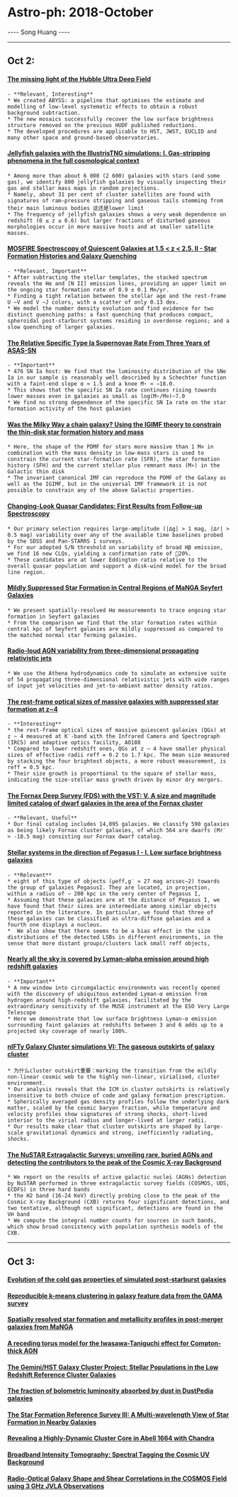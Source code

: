 # Astro-ph: 2018-October

---- Song Huang ----


----

## Oct 2:

#### [The missing light of the Hubble Ultra Deep Field](https://arxiv.org/abs/1810.00002)
    - **Relevant, Interesting**
    * We created ABYSS: a pipeline that optimises the estimate and modelling of low-level systematic effects to obtain a robust background subtraction.
    * The new mosaics successfully recover the low surface brightness structure removed on the previous HUDF published reductions.
    * The developed procedures are applicable to HST, JWST, EUCLID and many other space and ground-based observatories.


#### [Jellyfish galaxies with the IllustrisTNG simulations: I. Gas-stripping phenomena in the full cosmological context](https://arxiv.org/abs/1810.00005)
    * Among more than about 6 000 (2 600) galaxies with stars (and some gas), we identify 800 jellyfish galaxies by visually inspecting their gas and stellar mass maps in random projections.
    * Namely, about 31 per cent of cluster satellites are found with signatures of ram-pressure stripping and gaseous tails stemming from their main luminous bodies 这还是lower limit
    * The frequency of jellyfish galaxies shows a very weak dependence on redshift (0 ≤ z ≤ 0.6) but larger fractions of disturbed gaseous morphologies occur in more massive hosts and at smaller satellite masses.


#### [MOSFIRE Spectroscopy of Quiescent Galaxies at 1.5 < z < 2.5. II - Star Formation Histories and Galaxy Quenching](https://arxiv.org/abs/1810.00008)
    - **Relevant, Important**
    * After subtracting the stellar templates, the stacked spectrum reveals the Hα and [N II] emission lines, providing an upper limit on the ongoing star formation rate of 0.9 ± 0.1 M⊙/yr.
    * Finding a tight relation between the stellar age and the rest-frame U −V and V −J colors, with a scatter of only 0.13 dex.
    * We model the number density evolution and find evidence for two distinct quenching paths: a fast quenching that produces compact, spheroidal post-starburst systems residing in overdense regions; and a slow quenching of larger galaxies.


#### [The Relative Specific Type Ia Supernovae Rate From Three Years of ASAS-SN](https://arxiv.org/abs/1810.00011)
    - **Important**
    * 476 SN Ia host: We find that the luminosity distribution of the SNe Ia in our sample is reasonably well described by a Schechter function with a faint-end slope α ≈ 1.5 and a knee M⋆ ≈ −18.0.
    * This shows that the specific SN Ia rate continues rising towards lower masses even in galaxies as small as log(M⋆/M⊙)~7.0
    * We find no strong dependence of the specific SN Ia rate on the star formation activity of the host galaxies


#### [Was the Milky Way a chain galaxy? Using the IGIMF theory to constrain the thin-disk star formation history and mass](https://arxiv.org/abs/1810.00034)
    * Here, the shape of the PDMF for stars more massive than 1 M⊙ in combination with the mass density in low-mass stars is used to constrain the current star-formation rate (SFR), the star formation history (SFH) and the current stellar plus remnant mass (M∗) in the Galactic thin disk
    * The invariant canonical IMF can reproduce the PDMF of the Galaxy as well as the IGIMF, but in the universal IMF framework it is not possible to constrain any of the above Galactic properties.


#### [Changing-Look Quasar Candidates: First Results from Follow-up Spectroscopy](https://arxiv.org/abs/1810.00087)
    * Our primary selection requires large-amplitude (|∆g| > 1 mag, |∆r| > 0.5 mag) variability over any of the available time baselines probed by the SDSS and Pan-STARRS 1 surveys.
    * For our adopted S/N threshold on variability of broad Hβ emission, we find 16 new CLQs, yielding a confirmation rate of 􏰑20%.
    * These candidates are at lower Eddington ratio relative to the overall quasar population and support a disk-wind model for the broad line region.


#### [Mildly Suppressed Star Formation in Central Regions of MaNGA Seyfert Galaxies](https://arxiv.org/abs/1810.00365)
    * We present spatially-resolved Hα measurements to trace ongoing star formation in Seyfert galaxies
    * From the comparison we find that the star formation rates within central kpc of Seyfert galaxies are mildly suppressed as compared to the matched normal star forming galaxies. 


#### [Radio-loud AGN variability from three-dimensional propagating relativistic jets](https://arxiv.org/abs/1810.00365)
    * We use the Athena hydrodynamics code to simulate an extensive suite of 54 propagating three-dimensional relativistic jets with wide ranges of input jet velocities and jet-to-ambient matter density ratios. 


#### [The rest-frame optical sizes of massive galaxies with suppressed star formation at z~4](https://arxiv.org/abs/1810.00543)
    - **Interesting**
    * the rest-frame optical sizes of massive quiescent galaxies (QGs) at z ∼ 4 measured at K′-band with the Infrared Camera and Spectrograph (IRCS) and adaptive optics facility, AO188
    * Compared to lower redshift ones, QGs at z ∼ 4 have smaller physical sizes of effective radii reff = 0.2 to 1.7 kpc. The mean size measured by stacking the four brightest objects, a more robust measurement, is reff = 0.5 kpc.
    * Their size growth is proportional to the square of stellar mass, indicating the size-stellar mass growth driven by minor dry mergers.


#### [The Fornax Deep Survey (FDS) with the VST: V. A size and magnitude limited catalog of dwarf galaxies in the area of the Fornax cluster](https://arxiv.org/abs/1810.00550)
    - **Relevant, Useful**
    * Our final catalog includes 14,095 galaxies. We classify 590 galaxies as being likely Fornax cluster galaxies, of which 564 are dwarfs (Mr′ > -18.5 mag) consisting our Fornax dwarf catalog.


#### [Stellar systems in the direction of Pegasus I - I. Low surface brightness galaxies](https://arxiv.org/abs/1810.00710)
    - **Relevant**
    * eight of this type of objects (μeff,g′ ≃ 27 mag arcsec−2) towards the group of galaxies PegasusI. They are located, in projection, within a radius of ∼ 200 kpc in the very center of Pegasus I,
    * Assuming that these galaxies are at the distance of Pegasus I, we have found that their sizes are intermediate among similar objects reported in the literature. In particular, we found that three of these galaxies can be classified as ultra-diffuse galaxies and a fourth one displays a nucleus. 
    *  We also show that there seems to be a bias effect in the size distributions of the detected LSBs in different environments, in the sense that more distant groups/clusters lack small reff objects,


#### [Nearly all the sky is covered by Lyman-alpha emission around high redshift galaxies](https://arxiv.org/abs/1810.00843)
    - **Important**
    * A new window into circumgalactic environments was recently opened with the discovery of ubiquitous extended Lyman-α emission from hydrogen around high-redshift galaxies, facilitated by the extraordinary sensitivity of the MUSE instrument at the ESO Very Large Telescope
    * Here we demonstrate that low surface brightness Lyman-α emission surrounding faint galaxies at redshifts between 3 and 6 adds up to a projected sky coverage of nearly 100%.


#### [nIFTy Galaxy Cluster simulations VI: The gaseous outskirts of galaxy cluster](https://arxiv.org/abs/1810.00534)
    * 为什么cluster outskirt重要：marking the transition from the mildly non-linear cosmic web to the highly non-linear, virialised, cluster environment.
    * Our analysis reveals that the ICM in cluster outskirts is relatively insensitive to both choice of code and galaxy formation prescription. 
    * Spherically averaged gas density profiles follow the underlying dark matter, scaled by the cosmic baryon fraction, while temperature and velocity profiles show signatures of strong shocks, short-lived interior to the virial radius and longer-lived at larger radii.
    * Our results make clear that cluster outskirts are shaped by large-scale gravitational dynamics and strong, inefficiently radiating, shocks.


#### [The NuSTAR Extragalactic Surveys: unveiling rare, buried AGNs and detecting the contributors to the peak of the Cosmic X-ray Background](https://arxiv.org/abs/1810.00010)
    * We report on the results of active galactic nuclei (AGNs) detection by NuSTAR performed in three extragalactic survey fields (COSMOS, UDS, ECDFS) in three hard bands
    * the H2 band (16-24 KeV) directly probing close to the peak of the Cosmic X-ray Background (CXB) returns four significant detections, and two tentative, although not significant, detections are found in the VH band
    * We compute the integral number counts for sources in such bands, which show broad consistency with population synthesis models of the CXB.


----

## Oct 3:

#### [Evolution of the cold gas properties of simulated post-starburst galaxies](https://arxiv.org/abs/1810.00882)


#### [Reproducible k-means clustering in galaxy feature data from the GAMA survey](https://arxiv.org/abs/1810.00887)


#### [Spatially resolved star formation and metallicity profiles in post-merger galaxies from MaNGA](https://arxiv.org/abs/1810.00897)


#### [A receding torus model for the Iwasawa-Taniguchi effect for Compton-thick AGN](https://arxiv.org/abs/1810.01178)


#### [The Gemini/HST Galaxy Cluster Project: Stellar Populations in the Low Redshift Reference Cluster Galaxies](https://arxiv.org/abs/1810.01199)


#### [The fraction of bolometric luminosity absorbed by dust in DustPedia galaxies](https://arxiv.org/abs/1810.01208)


#### [The Star Formation Reference Survey III: A Multi-wavelength View of Star Formation in Nearby Galaxies](https://arxiv.org/abs/1810.01336)


#### [Revealing a Highly-Dynamic Cluster Core in Abell 1664 with Chandra](https://arxiv.org/abs/1810.00881)


#### [Broadband Intensity Tomography: Spectral Tagging the Cosmic UV Background](https://arxiv.org/abs/1810.00885)


#### [Radio-Optical Galaxy Shape and Shear Correlations in the COSMOS Field using 3 GHz JVLA Observations](https://arxiv.org/abs/1810.01220)

